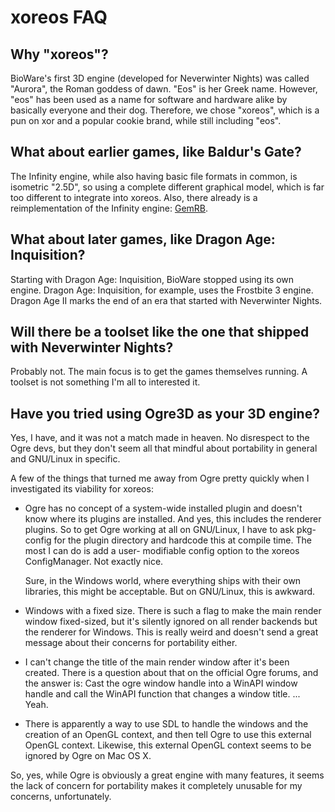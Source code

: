 xoreos FAQ
==========

Why "xoreos"?
-------------

BioWare's first 3D engine (developed for Neverwinter Nights) was called
"Aurora", the Roman goddess of dawn. "Eos" is her Greek name. However,
"eos" has been used as a name for software and hardware alike by basically
everyone and their dog. Therefore, we chose "xoreos", which is a pun on
xor and a popular cookie brand, while still including "eos".


What about earlier games, like Baldur's Gate?
--------------------------------------------

The Infinity engine, while also having basic file formats in common, is
isometric "2.5D", so using a complete different graphical model, which is far
too different to integrate into xoreos.
Also, there already is a reimplementation of the Infinity engine: [GemRB](http://gemrb.sourceforge.net/).


What about later games, like Dragon Age: Inquisition?
-----------------------------------------------------

Starting with Dragon Age: Inquisition, BioWare stopped using its own engine.
Dragon Age: Inquisition, for example, uses the Frostbite 3 engine.
Dragon Age II marks the end of an era that started with Neverwinter Nights.


Will there be a toolset like the one that shipped with Neverwinter Nights?
--------------------------------------------------------------------------

Probably not. The main focus is to get the games themselves running.
A toolset is not something I'm all to interested it.


Have you tried using Ogre3D as your 3D engine?
----------------------------------------------

Yes, I have, and it was not a match made in heaven.
No disrespect to the Ogre devs, but they don't seem all that mindful about
portability in general and GNU/Linux in specific.

A few of the things that turned me away from Ogre pretty quickly when I
investigated its viability for xoreos:

- Ogre has no concept of a system-wide installed plugin and doesn't know where
  its plugins are installed. And yes, this includes the renderer plugins. So to
  get Ogre working at all on GNU/Linux, I have to ask pkg-config for the plugin
  directory and hardcode this at compile time. The most I can do is add a user-
  modifiable config option to the xoreos ConfigManager. Not exactly nice.

  Sure, in the Windows world, where everything ships with their own libraries,
  this might be acceptable. But on GNU/Linux, this is awkward.

- Windows with a fixed size. There is such a flag to make the main render window
  fixed-sized, but it's silently ignored on all render backends but the renderer
  for Windows. This is really weird and doesn't send a great message about
  their concerns for portability either.

- I can't change the title of the main render window after it's been created.
  There is a question about that on the official Ogre forums, and the answer is:
  Cast the ogre window handle into a WinAPI window handle and call the WinAPI
  function that changes a window title. ... Yeah.

- There is apparently a way to use SDL to handle the windows and the creation
  of an OpenGL context, and then tell Ogre to use this external OpenGL context.
  Likewise, this external OpenGL context seems to be ignored by Ogre on Mac
  OS X.

So, yes, while Ogre is obviously a great engine with many features, it seems the
lack of concern for portability makes it completely unusable for my concerns,
unfortunately.
